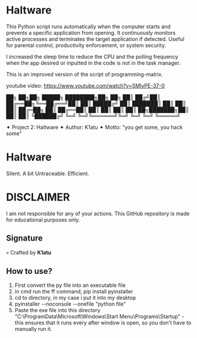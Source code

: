 # Haltware
This Python script runs automatically when the computer starts and prevents a specific application from opening. It continuously monitors active processes and terminates the target application if detected. Useful for parental control, productivity enforcement, or system security. 

I increased the sleep time to reduce the CPU and the polling frequency when the app desired or inputted in the code is not in the task manager.


This is an improved version of the script of programming-matrix. 

youtube video: https://www.youtube.com/watch?v=SMIvPE-37-0


██╗  ██╗██╗      █████╗ ████████╗██╗   ██╗
██║ ██╔╝██║     ██╔══██╗╚══██╔══╝██║   ██║
█████╔╝ ██║     ███████║   ██║   ██║   ██║
██╔═██╗ ██║     ██╔══██║   ██║   ██║   ██║
██║  ██╗███████╗██║  ██║   ██║   ╚██████╔╝
╚═╝  ╚═╝╚══════╝╚═╝  ╚═╝   ╚═╝    ╚═════╝ 
                                          


✦ Project 2: Haltware
✦ Author: K1atu
✦ Motto: "you get some, you hack some"

# Haltware
Silent. A bit Untraceable. Efficient.


# DISCLAIMER 
I am not responsible for any of your actions. This GitHub repository is made for educational purposes only.


##  Signature  
💀 Crafted by **K1atu** 

## How to use?

 1. First convert the py file into an executable file
 2. in cmd run the ff command, pip install pyinstaller
 3. cd to directory, in my case i put it into my desktop
 4. pyinstaller --noconsole --onefile "python file"
 5. Paste the exe file into this directory "C:\ProgramData\Microsoft\Windows\Start Menu\Programs\Startup" - this ensures that it runs every after window is open, so you don't have to manually run it.

